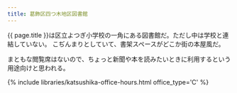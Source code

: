 ```yaml
---
title: 葛飾区四つ木地区図書館
---
```


{{ page.title }}は区立よつぎ小学校の一角にある図書館だ。ただし中は学校と連結していない。
こぢんまりとしていて、書架スペースがどこか街の本屋風だ。

まともな閲覧席はないので、ちょっと新聞や本を読みたいときに利用するという用途向けと思われる。

{% include libraries/katsushika-office-hours.html office_type='C' %}
